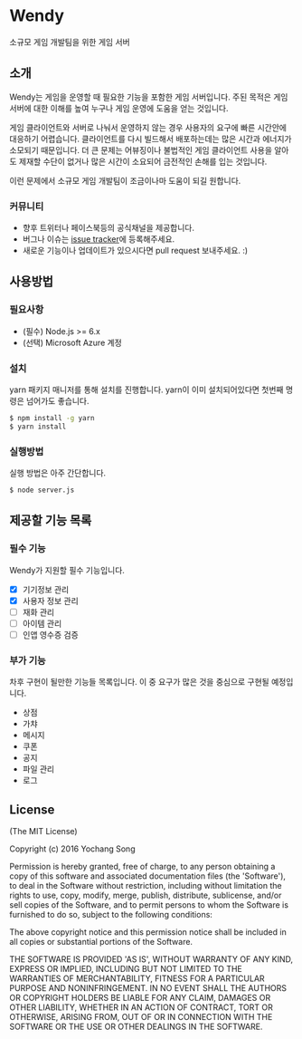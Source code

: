 # Wendy
소규모 게임 개발팀을 위한 게임 서버

## 소개
Wendy는 게임을 운영할 때 필요한 기능을 포함한 게임 서버입니다. 주된 목적은 게임 서버에 대한 이해를 높여 누구나 게임 운영에 도움을 얻는 것입니다.

게임 클라이언트와 서버로 나눠서 운영하지 않는 경우 사용자의 요구에 빠른 시간안에 대응하기 어렵습니다. 클라이언트를 다시 빌드해서 배포하는데는 많은 시간과 에너지가 소모되기 때문입니다. 더 큰 문제는 어뷰징이나 불법적인 게임 클라이언트 사용을 알아도 제재할 수단이 없거나 많은 시간이 소요되어 금전적인 손해를 입는 것입니다.

이런 문제에서 소규모 게임 개발팀이 조금이나마 도움이 되길 원합니다.

### 커뮤니티
* 향후 트위터나 페이스북등의 공식채널을 제공합니다.
* 버그나 이슈는 [issue tracker](https://github.com/totuworld/Wendy/issues)에 등록해주세요.
* 새로운 기능이나 업데이트가 있으시다면 pull request 보내주세요. :)

## 사용방법

### 필요사항
* (필수) Node.js >= 6.x
* (선택) Microsoft Azure 계정

### 설치
yarn 패키지 매니저를 통해 설치를 진행합니다. yarn이 이미 설치되어있다면 첫번째 명령은 넘어가도 좋습니다.

```bash
$ npm install -g yarn
$ yarn install
```
### 실행방법
실행 방법은 아주 간단합니다.

```bash
$ node server.js
```


## 제공할 기능 목록

### 필수 기능
Wendy가 지원할 필수 기능입니다.

- [x] 기기정보 관리
- [x] 사용자 정보 관리
- [ ] 재화 관리
- [ ] 아이템 관리
- [ ] 인앱 영수증 검증

### 부가 기능
차후 구현이 될만한 기능들 목록입니다. 이 중 요구가 많은 것을 중심으로 구현될 예정입니다.

* 상점
* 가챠
* 메시지
* 쿠폰
* 공지
* 파일 관리
* 로그

## License

(The MIT License)

Copyright (c) 2016 Yochang Song

Permission is hereby granted, free of charge, to any person obtaining
a copy of this software and associated documentation files (the
'Software'), to deal in the Software without restriction, including
without limitation the rights to use, copy, modify, merge, publish,
distribute, sublicense, and/or sell copies of the Software, and to
permit persons to whom the Software is furnished to do so, subject to
the following conditions:

The above copyright notice and this permission notice shall be
included in all copies or substantial portions of the Software.

THE SOFTWARE IS PROVIDED 'AS IS', WITHOUT WARRANTY OF ANY KIND,
EXPRESS OR IMPLIED, INCLUDING BUT NOT LIMITED TO THE WARRANTIES OF
MERCHANTABILITY, FITNESS FOR A PARTICULAR PURPOSE AND NONINFRINGEMENT.
IN NO EVENT SHALL THE AUTHORS OR COPYRIGHT HOLDERS BE LIABLE FOR ANY
CLAIM, DAMAGES OR OTHER LIABILITY, WHETHER IN AN ACTION OF CONTRACT,
TORT OR OTHERWISE, ARISING FROM, OUT OF OR IN CONNECTION WITH THE
SOFTWARE OR THE USE OR OTHER DEALINGS IN THE SOFTWARE.